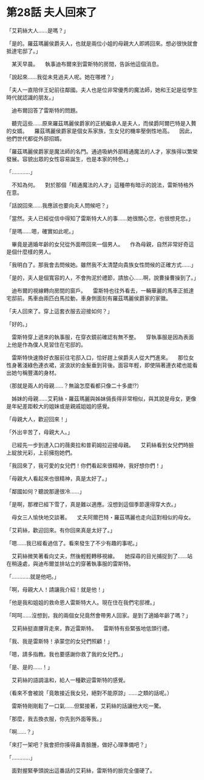 # 第28話 夫人回來了

「艾莉絲大人……是嗎？」

「是的。羅茲瑪麗侯爵夫人，也就是兩位小姐的母親大人即將回來。想必很快就會抵達宅邸了。」

　某天早晨。
　執事迪布爾來到雷斯特的房間，告訴他這個消息。

「說起來……我從未見過夫人呢。她在哪裡？」

「夫人一直陪伴王妃前往鄰國。夫人也是位非常優秀的魔法師，她和王妃是從學生時代就認識的朋友。」

　迪布爾回答了雷斯特的問題。

　聽完這些……原來羅茲瑪麗侯爵家的正統繼承人是夫人，而侯爵阿爾巴特是入贅的女婿。
　羅茲瑪麗侯爵家是個女系家族，生女兒的機率壓倒性地高。
　因此，他們世代都從外部招婿。

「羅茲瑪麗侯爵家是魔法師的名門。通過吸納外部精通魔法的人才，家族得以繁榮發展。容貌出眾的女性容易誕生，也是本家的特色。」

「…………」

　不知為何。
　對於那個「精通魔法的人才」這種帶有暗示的說法，雷斯特格外在意。

「話說回來……我應該也要向夫人問候吧？」

「當然。夫人已經從信中得知了雷斯特大人的事……她很關心您，也很想見您。」

「是嗎……嗯，確實如此呢。」

　畢竟是適婚年齡的女兒從外面帶回來一個男人。
　作為母親，自然非常好奇這是個什麼樣的男人。

「我明白了。那我會去問候她。雖然我不太清楚向貴族女性問候的正確方式……」

「是的，夫人是個寬容的人，不會拘泥於禮節，請放心……啊，說曹操曹操到了。」

　迪布爾的視線轉向房間的窗戶。
　雷斯特也往外看去，一輛華麗的馬車正抵達宅邸前。馬車由兩匹白馬拉動，車身側面刻有羅茲瑪麗侯爵家的家徽。

「夫人回來了。穿上這套衣服去迎接如何？」

「好的。」

　雷斯特穿上遞來的執事服，在穿衣鏡前確認有無不整。
　穿執事服是因為表面上他是作為僕人見習住在宅邸的。

　雷斯特快速換好衣服前往宅邸入口，恰好趕上侯爵夫人從大門進來。
　那位女性身著淺綠色連衣裙，波浪狀的金髮垂到背後。面容年輕，即使隔著連衣裙也能看出她勻稱豐滿的身材。

（那就是兩人的母親……？無論怎麼看都只像二十多歲!?）

　姊妹的母親……艾莉絲・羅茲瑪麗與姊妹倆長得非常相似，與其說是母女，更像是年紀差距較大的姐妹或是親戚姐姐的感覺。

「母親大人，歡迎回來！」

「外出辛苦了，母親大人。」

　已經先一步到達入口的薇奧拉和普莉姆拉迎接母親。
　艾莉絲看到女兒們時臉上綻放光彩，上前擁抱她們。

「我回來了，我可愛的女兒們！你們看起來很精神，我好想你們！」

「母親大人看起來也很精神，真是太好了。」

「鄰國如何？聽說那邊很冷……」

「是啊，那裡已經下雪了，真是難以適應。沒想到這個季節還得穿大衣。」

　母女三人愉快地交談著。
　丈夫阿爾巴特・羅茲瑪麗也走向這對相似的母女。

「艾莉絲，歡迎回來。有你回來真是太好了。」

「嗯……我已經看過信了。看來發生了不少有趣的事呢。」

　艾莉絲微笑著看向丈夫，然後輕輕轉移視線。
　她探尋的目光捕捉到了……站在稍遠處，與迪布爾並排站立的穿著執事服的雷斯特。

「…………就是他吧。」

「啊，母親大人！請讓我介紹！就是他！」

「他是我和姐姐的救命恩人雷斯特大人。現在住在我們宅邸裡。」

「呵呵……沒想到，我的兩個女兒竟然會帶男人回家。是到了適婚年齡了嗎？」

　艾莉絲挺直腰背走來，靠近雷斯特。
　雷斯特有些緊張地低頭行禮。

「我、我是雷斯特！承蒙您的女兒們照顧！」

「嗯，請多指教。我也要感謝你救了我的女兒們。」

「是、是的……！」

　艾莉絲的語調溫和，給人一種歡迎雷斯特的感覺。

（看來不會被說「竟敢接近我女兒，絕對不能原諒」……之類的話呢。）

　雷斯特剛剛鬆了一口氣……但緊接著，艾莉絲的話讓他大吃一驚。

「那麼，我去換衣服，你先到外面等我。」

「啊……？」

「來打一架吧？我會把你揍得鼻青臉腫，做好心理準備吧？」

「…………」

　面對握緊拳頭說出這番話的艾莉絲，雷斯特的臉完全僵硬了。